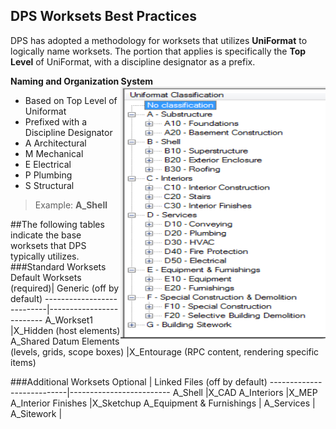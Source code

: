 ## DPS Worksets Best Practices

DPS has adopted a methodology for worksets that utilizes **UniFormat** to logically name worksets. The portion that applies is specifically the **Top Level** of UniFormat, with a discipline designator as a prefix.

**Naming and Organization System** <img align="right" src="images/01-uniformat.png">
* Based on Top Level of Uniformat
* Prefixed with a Discipline Designator
 * A Architectural
 * M Mechanical
 * E Electrical
 * P Plumbing
 * S Structural
>Example: **A_Shell**
>
>
>
>
>
>
>
>
>
>

##The following tables indicate the base worksets that DPS typically utilizes.
###Standard Worksets
Default Worksets (required)| Generic (off by default)
---------------------------|-------------------------
A_Workset1                 |X_Hidden (host elements)
A_Shared Datum Elements (levels, grids, scope boxes)   |X_Entourage (RPC content, rendering specific items)

###Additional Worksets
Optional                 | Linked Files (off by default)
---------------------------|-------------------------
A_Shell                |X_CAD
A_Interiors                |X_MEP
A_Interior Finishes                |X_Sketchup
A_Equipment & Furnishings                |
A_Services                 |
A_Sitework                 |
